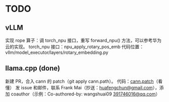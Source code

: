 # TODO

## vLLM

实现 rope 算子：调 torch_npu 接口，重写 forward_npu() 方法，可以参考华为云的实现。
torch_npu 接口：npu_apply_rotary_pos_emb
代码位置：vllm/model_executor/layers/rotary_embedding.py

## llama.cpp (done)
新建 PR，合入 cann 的 patch（git apply cann.path）。
代码：[cann.patch](https://github.com/gpustack/llama-box/blob/main/llama-box/patches/llama.cpp/cann.patch)（看懂）
发 issue 和邮件，联系 Frank Mai（抄送：huafengchun@gmail.com），添加 coauthor（示例：Co-authored-by: wangshuai09 <391746016@qq.com>）
